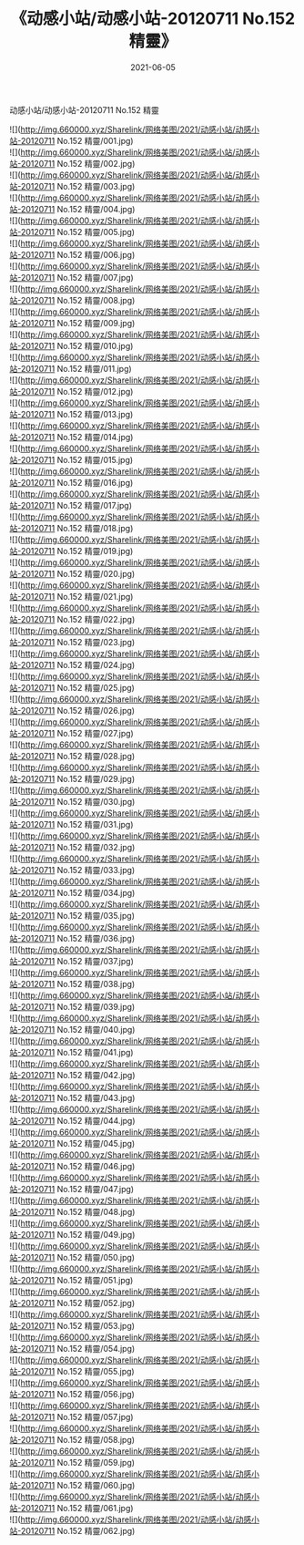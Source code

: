 ﻿---
layout: post
title:  《动感小站/动感小站-20120711 No.152 精靈》
date:   2021-06-05
img: http://img.660000.xyz/Sharelink/网络美图/2021/动感小站/动感小站-20120711 No.152 精靈/000.jpg
categories: [美女, 清纯, 唯美]
---

动感小站/动感小站-20120711 No.152 精靈

 ![](http://img.660000.xyz/Sharelink/网络美图/2021/动感小站/动感小站-20120711 No.152 精靈/001.jpg) <br>![](http://img.660000.xyz/Sharelink/网络美图/2021/动感小站/动感小站-20120711 No.152 精靈/002.jpg) <br>![](http://img.660000.xyz/Sharelink/网络美图/2021/动感小站/动感小站-20120711 No.152 精靈/003.jpg) <br>![](http://img.660000.xyz/Sharelink/网络美图/2021/动感小站/动感小站-20120711 No.152 精靈/004.jpg) <br>![](http://img.660000.xyz/Sharelink/网络美图/2021/动感小站/动感小站-20120711 No.152 精靈/005.jpg) <br>![](http://img.660000.xyz/Sharelink/网络美图/2021/动感小站/动感小站-20120711 No.152 精靈/006.jpg) <br>![](http://img.660000.xyz/Sharelink/网络美图/2021/动感小站/动感小站-20120711 No.152 精靈/007.jpg) <br>![](http://img.660000.xyz/Sharelink/网络美图/2021/动感小站/动感小站-20120711 No.152 精靈/008.jpg) <br>![](http://img.660000.xyz/Sharelink/网络美图/2021/动感小站/动感小站-20120711 No.152 精靈/009.jpg) <br>![](http://img.660000.xyz/Sharelink/网络美图/2021/动感小站/动感小站-20120711 No.152 精靈/010.jpg) <br>![](http://img.660000.xyz/Sharelink/网络美图/2021/动感小站/动感小站-20120711 No.152 精靈/011.jpg) <br>![](http://img.660000.xyz/Sharelink/网络美图/2021/动感小站/动感小站-20120711 No.152 精靈/012.jpg) <br>![](http://img.660000.xyz/Sharelink/网络美图/2021/动感小站/动感小站-20120711 No.152 精靈/013.jpg) <br>![](http://img.660000.xyz/Sharelink/网络美图/2021/动感小站/动感小站-20120711 No.152 精靈/014.jpg) <br>![](http://img.660000.xyz/Sharelink/网络美图/2021/动感小站/动感小站-20120711 No.152 精靈/015.jpg) <br>![](http://img.660000.xyz/Sharelink/网络美图/2021/动感小站/动感小站-20120711 No.152 精靈/016.jpg) <br>![](http://img.660000.xyz/Sharelink/网络美图/2021/动感小站/动感小站-20120711 No.152 精靈/017.jpg) <br>![](http://img.660000.xyz/Sharelink/网络美图/2021/动感小站/动感小站-20120711 No.152 精靈/018.jpg) <br>![](http://img.660000.xyz/Sharelink/网络美图/2021/动感小站/动感小站-20120711 No.152 精靈/019.jpg) <br>![](http://img.660000.xyz/Sharelink/网络美图/2021/动感小站/动感小站-20120711 No.152 精靈/020.jpg) <br>![](http://img.660000.xyz/Sharelink/网络美图/2021/动感小站/动感小站-20120711 No.152 精靈/021.jpg) <br>![](http://img.660000.xyz/Sharelink/网络美图/2021/动感小站/动感小站-20120711 No.152 精靈/022.jpg) <br>![](http://img.660000.xyz/Sharelink/网络美图/2021/动感小站/动感小站-20120711 No.152 精靈/023.jpg) <br>![](http://img.660000.xyz/Sharelink/网络美图/2021/动感小站/动感小站-20120711 No.152 精靈/024.jpg) <br>![](http://img.660000.xyz/Sharelink/网络美图/2021/动感小站/动感小站-20120711 No.152 精靈/025.jpg) <br>![](http://img.660000.xyz/Sharelink/网络美图/2021/动感小站/动感小站-20120711 No.152 精靈/026.jpg) <br>![](http://img.660000.xyz/Sharelink/网络美图/2021/动感小站/动感小站-20120711 No.152 精靈/027.jpg) <br>![](http://img.660000.xyz/Sharelink/网络美图/2021/动感小站/动感小站-20120711 No.152 精靈/028.jpg) <br>![](http://img.660000.xyz/Sharelink/网络美图/2021/动感小站/动感小站-20120711 No.152 精靈/029.jpg) <br>![](http://img.660000.xyz/Sharelink/网络美图/2021/动感小站/动感小站-20120711 No.152 精靈/030.jpg) <br>![](http://img.660000.xyz/Sharelink/网络美图/2021/动感小站/动感小站-20120711 No.152 精靈/031.jpg) <br>![](http://img.660000.xyz/Sharelink/网络美图/2021/动感小站/动感小站-20120711 No.152 精靈/032.jpg) <br>![](http://img.660000.xyz/Sharelink/网络美图/2021/动感小站/动感小站-20120711 No.152 精靈/033.jpg) <br>![](http://img.660000.xyz/Sharelink/网络美图/2021/动感小站/动感小站-20120711 No.152 精靈/034.jpg) <br>![](http://img.660000.xyz/Sharelink/网络美图/2021/动感小站/动感小站-20120711 No.152 精靈/035.jpg) <br>![](http://img.660000.xyz/Sharelink/网络美图/2021/动感小站/动感小站-20120711 No.152 精靈/036.jpg) <br>![](http://img.660000.xyz/Sharelink/网络美图/2021/动感小站/动感小站-20120711 No.152 精靈/037.jpg) <br>![](http://img.660000.xyz/Sharelink/网络美图/2021/动感小站/动感小站-20120711 No.152 精靈/038.jpg) <br>![](http://img.660000.xyz/Sharelink/网络美图/2021/动感小站/动感小站-20120711 No.152 精靈/039.jpg) <br>![](http://img.660000.xyz/Sharelink/网络美图/2021/动感小站/动感小站-20120711 No.152 精靈/040.jpg) <br>![](http://img.660000.xyz/Sharelink/网络美图/2021/动感小站/动感小站-20120711 No.152 精靈/041.jpg) <br>![](http://img.660000.xyz/Sharelink/网络美图/2021/动感小站/动感小站-20120711 No.152 精靈/042.jpg) <br>![](http://img.660000.xyz/Sharelink/网络美图/2021/动感小站/动感小站-20120711 No.152 精靈/043.jpg) <br>![](http://img.660000.xyz/Sharelink/网络美图/2021/动感小站/动感小站-20120711 No.152 精靈/044.jpg) <br>![](http://img.660000.xyz/Sharelink/网络美图/2021/动感小站/动感小站-20120711 No.152 精靈/045.jpg) <br>![](http://img.660000.xyz/Sharelink/网络美图/2021/动感小站/动感小站-20120711 No.152 精靈/046.jpg) <br>![](http://img.660000.xyz/Sharelink/网络美图/2021/动感小站/动感小站-20120711 No.152 精靈/047.jpg) <br>![](http://img.660000.xyz/Sharelink/网络美图/2021/动感小站/动感小站-20120711 No.152 精靈/048.jpg) <br>![](http://img.660000.xyz/Sharelink/网络美图/2021/动感小站/动感小站-20120711 No.152 精靈/049.jpg) <br>![](http://img.660000.xyz/Sharelink/网络美图/2021/动感小站/动感小站-20120711 No.152 精靈/050.jpg) <br>![](http://img.660000.xyz/Sharelink/网络美图/2021/动感小站/动感小站-20120711 No.152 精靈/051.jpg) <br>![](http://img.660000.xyz/Sharelink/网络美图/2021/动感小站/动感小站-20120711 No.152 精靈/052.jpg) <br>![](http://img.660000.xyz/Sharelink/网络美图/2021/动感小站/动感小站-20120711 No.152 精靈/053.jpg) <br>![](http://img.660000.xyz/Sharelink/网络美图/2021/动感小站/动感小站-20120711 No.152 精靈/054.jpg) <br>![](http://img.660000.xyz/Sharelink/网络美图/2021/动感小站/动感小站-20120711 No.152 精靈/055.jpg) <br>![](http://img.660000.xyz/Sharelink/网络美图/2021/动感小站/动感小站-20120711 No.152 精靈/056.jpg) <br>![](http://img.660000.xyz/Sharelink/网络美图/2021/动感小站/动感小站-20120711 No.152 精靈/057.jpg) <br>![](http://img.660000.xyz/Sharelink/网络美图/2021/动感小站/动感小站-20120711 No.152 精靈/058.jpg) <br>![](http://img.660000.xyz/Sharelink/网络美图/2021/动感小站/动感小站-20120711 No.152 精靈/059.jpg) <br>![](http://img.660000.xyz/Sharelink/网络美图/2021/动感小站/动感小站-20120711 No.152 精靈/060.jpg) <br>![](http://img.660000.xyz/Sharelink/网络美图/2021/动感小站/动感小站-20120711 No.152 精靈/061.jpg) <br>![](http://img.660000.xyz/Sharelink/网络美图/2021/动感小站/动感小站-20120711 No.152 精靈/062.jpg) <br>